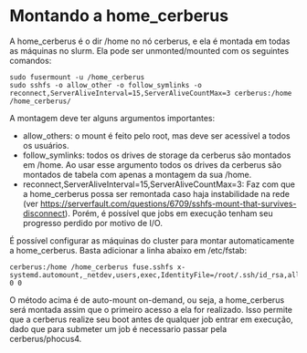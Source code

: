 # Montando a home_cerberus
A home_cerberus é o dir /home no nó cerberus, e ela é montada em todas as máquinas no slurm. Ela pode ser unmonted/mounted com os seguintes comandos:

```command
sudo fusermount -u /home_cerberus
sudo sshfs -o allow_other -o follow_symlinks -o reconnect,ServerAliveInterval=15,ServerAliveCountMax=3 cerberus:/home /home_cerberus/
```

A montagem deve ter alguns argumentos importantes:
 - allow_others: o mount é feito pelo root, mas deve ser acessível a todos os usuários.
 - follow_symlinks: todos os drives de storage da cerberus são montados em /home. Ao usar esse argumento todos os drives da cerberus são montados de tabela com apenas a montagem da sua /home.
 - reconnect,ServerAliveInterval=15,ServerAliveCountMax=3: Faz com que a home_cerberus possa ser remontada caso haja instabilidade na rede (ver https://serverfault.com/questions/6709/sshfs-mount-that-survives-disconnect). Porém, é possível que jobs em execução tenham seu progresso perdido por motivo de I/O.

É possível configurar as máquinas do cluster para montar automaticamente a home_cerberus. Basta adicionar a linha abaixo em /etc/fstab:
```command
cerberus:/home /home_cerberus fuse.sshfs x-systemd.automount,_netdev,users,exec,IdentityFile=/root/.ssh/id_rsa,allow_other,reconnect,ServerAliveInterval=15,ServerAliveCountMax=3,follow_symlinks 0 0
```
O método acima é de auto-mount on-demand, ou seja, a home_cerberus será montada assim que o primeiro acesso a ela for realizado. Isso permite que a cerberus realize seu boot antes de qualquer job entrar em execução, dado que para submeter um job é necessario passar pela cerberus/phocus4.
